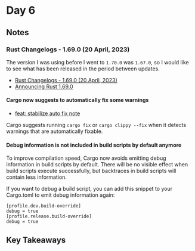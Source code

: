 # Day 6

## Notes

### Rust Changelogs - 1.69.0 (20 April, 2023)

The version I was using before I went to `1.70.0` was `1.67.0`, so I would like to see what has been released in the period between updates.

- [Rust Changelogs - 1.69.0 (20 April, 2023)](https://releases.rs/docs/1.69.0/)
- [Announcing Rust 1.69.0](https://blog.rust-lang.org/2023/04/20/Rust-1.69.0.html)

#### Cargo now suggests to automatically fix some warnings

- [feat: stabilize auto fix note](https://github.com/rust-lang/cargo/pull/11558/)

Cargo suggests running `cargo fix` or `cargo clippy --fix` when it detects warnings that are automatically fixable.

#### Debug information is not included in build scripts by default anymore

To improve compilation speed, Cargo now avoids emitting debug information in build scripts by default. There will be no visible effect when build scripts execute successfully, but backtraces in build scripts will contain less information.

If you want to debug a build script, you can add this snippet to your Cargo.toml to emit debug information again:

```text
[profile.dev.build-override]
debug = true
[profile.release.build-override]
debug = true
```

## Key Takeaways
